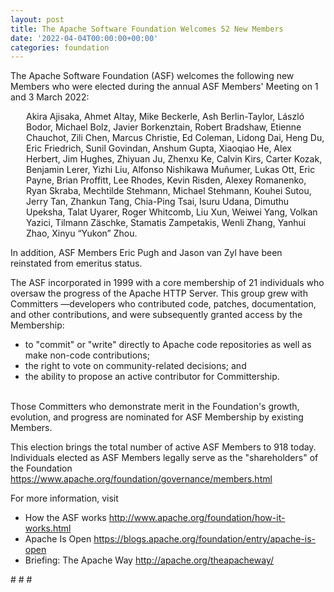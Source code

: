```yaml
---
layout: post
title: The Apache Software Foundation Welcomes 52 New Members
date: '2022-04-04T00:00:00+00:00'
categories: foundation
---
```

<p>The Apache Software Foundation (ASF) welcomes the following new Members who were elected during the annual ASF Members' Meeting on 1 and 3 March 2022:<br></p><p style="margin-left: 25px;">Akira Ajisaka, Ahmet Altay, Mike Beckerle, Ash Berlin-Taylor, László Bodor, Michael Bolz, Javier Borkenztain, Robert Bradshaw, Etienne Chauchot, Zili Chen, Marcus Christie, Ed Coleman, Lidong Dai, Heng Du, Eric Friedrich, Sunil Govindan, Anshum Gupta, Xiaoqiao He, Alex Herbert, Jim Hughes, Zhiyuan Ju, Zhenxu Ke, Calvin Kirs, Carter Kozak, Benjamin Lerer, Yizhi Liu, Alfonso Nishikawa Muñumer, Lukas Ott, Eric Payne, Brian Proffitt, Lee Rhodes, Kevin Risden, Alexey Romanenko, Ryan Skraba, Mechtilde Stehmann, Michael Stehmann, Kouhei Sutou, Jerry Tan, Zhankun Tang, Chia-Ping Tsai, Isuru Udana, Dimuthu Upeksha, Talat Uyarer, Roger Whitcomb, Liu Xun, Weiwei Yang, Volkan Yazici, Tilmann Zäschke, Stamatis Zampetakis, Wenli Zhang, Yanhui Zhao, Xinyu “Yukon” Zhou.<br></p><p>In addition, ASF Members Eric Pugh and Jason van Zyl have been reinstated from emeritus status.</p><p>The ASF incorporated in 1999 with a core membership of 21 individuals who oversaw the progress of the Apache HTTP Server. This group grew with Committers —developers who contributed code, patches, documentation, and other contributions, and were subsequently granted access by the Membership:</p><ul><li>to "commit" or "write" directly to Apache code repositories as well as make non-code contributions;</li><li>the right to vote on community-related decisions; and</li><li>the ability to propose an active contributor for Committership.</li></ul><p><br>Those Committers who demonstrate merit in the Foundation's growth, evolution, and progress are nominated for ASF Membership by existing Members.<br></p><p>This election brings the total number of active ASF Members to 918 today. Individuals elected as ASF Members legally serve as the "shareholders" of the Foundation <a href="https://www.apache.org/foundation/governance/members.html" target="_blank">https://www.apache.org/foundation/governance/members.html</a><a href="https://www.apache.org/foundation/governance/members.html" target="_blank"></a></p><p>For more information, visit</p><ul><li>How the ASF works <a href="http://www.apache.org/foundation/how-it-works.html" target="_blank">http://www.apache.org/foundation/how-it-works.html</a></li><li>Apache Is Open <a href="https://blogs.apache.org/foundation/entry/apache-is-open" target="_blank">https://blogs.apache.org/foundation/entry/apache-is-open</a></li><li>Briefing: The Apache Way <a href="http://apache.org/theapacheway/" target="_blank">http://apache.org/theapacheway/</a></li></ul><p># # #</p>
